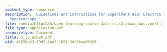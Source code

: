 ```yaml
---
content_type: resource
description: 'Guidelines and instructions for Experiment #2B: Electron Spin Resonance
  Spectroscopy.'
file: /media/https%3A/open-learning-course-data-rc.s3.amazonaws.com/5-33-advanced-chemical-experimentation-and-instrumentation-fall-2007/4655bde390d21aa710513dc8bea06989_5_33_exp2b.pdf
file_type: application/pdf
resourcetype: Document
title: 5_33_exp2b.pdf
uid: 4655bde3-90d2-1aa7-1051-3dc8bea06989
---
```

